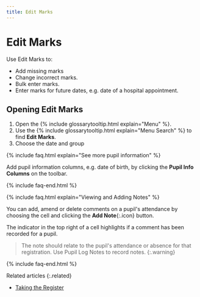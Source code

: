 ```yaml
---
title: Edit Marks
---
```

# Edit Marks

Use Edit Marks to:

* Add missing marks
* Change incorrect marks.
* Bulk enter marks.
* Enter marks for future dates, e.g. date of a hospital appointment.

## Opening Edit Marks

1. Open the {% include glossarytooltip.html explain="Menu" %}.
1. Use the {% include glossarytooltip.html explain="Menu Search" %} to find **Edit Marks**.
1. Choose the date and group

{% include faq.html explain="See more pupil information" %}

Add pupil information columns, e.g. date of birth, by clicking the **Pupil Info Columns** on the toolbar.

{% include faq-end.html  %}

{% include faq.html explain="Viewing and Adding Notes" %}

You can add, amend or delete comments on a pupil's attendance by choosing the cell and clicking the **Add Note**{:.icon} button.

The indicator in the top right of a cell highlights if a comment has been recorded for a pupil.

> The note should relate to the pupil's attendance or absence for that registration. Use Pupil Log Notes to record notes.
{:.warning}

{% include faq-end.html  %}

Related articles
{:.related}

* [Taking the Register](../../classteacher/clog/take-register)